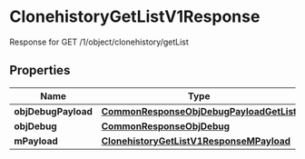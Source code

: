 

# ClonehistoryGetListV1Response

Response for GET /1/object/clonehistory/getList

## Properties

| Name | Type | Description | Notes |
|------------ | ------------- | ------------- | -------------|
|**objDebugPayload** | [**CommonResponseObjDebugPayloadGetList**](CommonResponseObjDebugPayloadGetList.md) |  |  |
|**objDebug** | [**CommonResponseObjDebug**](CommonResponseObjDebug.md) |  |  [optional] |
|**mPayload** | [**ClonehistoryGetListV1ResponseMPayload**](ClonehistoryGetListV1ResponseMPayload.md) |  |  |




